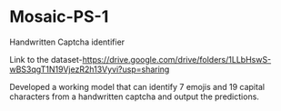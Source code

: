 # Mosaic-PS-1
Handwritten Captcha identifier

Link to the dataset-https://drive.google.com/drive/folders/1LLbHswS-wBS3qgT1N19VjezR2h13Vyvi?usp=sharing

Developed a working model that can identify 7 emojis and 19 capital characters from a handwritten captcha and output the predictions.

